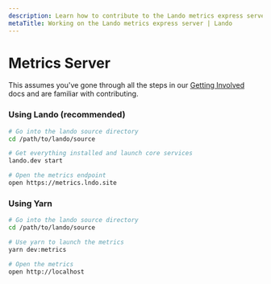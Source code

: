 ```yaml
---
description: Learn how to contribute to the Lando metrics express server.
metaTitle: Working on the Lando metrics express server | Lando
---
```


# Metrics Server

This assumes you've gone through all the steps in our [Getting Involved](contributing) docs and are familiar with contributing.

### Using Lando (recommended)

```bash
# Go into the lando source directory
cd /path/to/lando/source

# Get everything installed and launch core services
lando.dev start

# Open the metrics endpoint
open https://metrics.lndo.site
```

### Using Yarn

```bash
# Go into the lando source directory
cd /path/to/lando/source

# Use yarn to launch the metrics
yarn dev:metrics

# Open the metrics
open http://localhost
```
